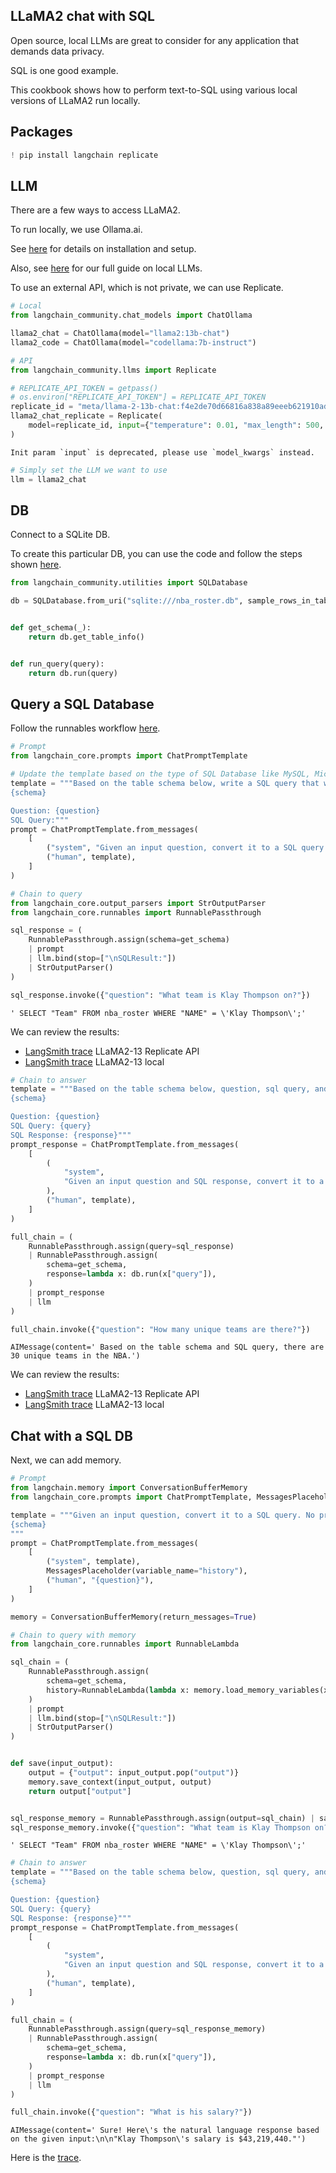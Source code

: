 ## LLaMA2 chat with SQL

Open source, local LLMs are great to consider for any application that demands data privacy.

SQL is one good example. 

This cookbook shows how to perform text-to-SQL using various local versions of LLaMA2 run locally.

## Packages


```python
! pip install langchain replicate
```

## LLM

There are a few ways to access LLaMA2.

To run locally, we use Ollama.ai. 

See [here](/docs/integrations/chat/ollama) for details on installation and setup.

Also, see [here](/docs/guides/development/local_llms) for our full guide on local LLMs.
 
To use an external API, which is not private, we can use Replicate.


```python
# Local
from langchain_community.chat_models import ChatOllama

llama2_chat = ChatOllama(model="llama2:13b-chat")
llama2_code = ChatOllama(model="codellama:7b-instruct")

# API
from langchain_community.llms import Replicate

# REPLICATE_API_TOKEN = getpass()
# os.environ["REPLICATE_API_TOKEN"] = REPLICATE_API_TOKEN
replicate_id = "meta/llama-2-13b-chat:f4e2de70d66816a838a89eeeb621910adffb0dd0baba3976c96980970978018d"
llama2_chat_replicate = Replicate(
    model=replicate_id, input={"temperature": 0.01, "max_length": 500, "top_p": 1}
)
```

    Init param `input` is deprecated, please use `model_kwargs` instead.
    


```python
# Simply set the LLM we want to use
llm = llama2_chat
```

## DB

Connect to a SQLite DB.

To create this particular DB, you can use the code and follow the steps shown [here](https://github.com/facebookresearch/llama-recipes/blob/main/demo_apps/StructuredLlama.ipynb).


```python
from langchain_community.utilities import SQLDatabase

db = SQLDatabase.from_uri("sqlite:///nba_roster.db", sample_rows_in_table_info=0)


def get_schema(_):
    return db.get_table_info()


def run_query(query):
    return db.run(query)
```

## Query a SQL Database 

Follow the runnables workflow [here](https://python.langchain.com/docs/expression_language/cookbook/sql_db).


```python
# Prompt
from langchain_core.prompts import ChatPromptTemplate

# Update the template based on the type of SQL Database like MySQL, Microsoft SQL Server and so on
template = """Based on the table schema below, write a SQL query that would answer the user's question:
{schema}

Question: {question}
SQL Query:"""
prompt = ChatPromptTemplate.from_messages(
    [
        ("system", "Given an input question, convert it to a SQL query. No pre-amble."),
        ("human", template),
    ]
)

# Chain to query
from langchain_core.output_parsers import StrOutputParser
from langchain_core.runnables import RunnablePassthrough

sql_response = (
    RunnablePassthrough.assign(schema=get_schema)
    | prompt
    | llm.bind(stop=["\nSQLResult:"])
    | StrOutputParser()
)

sql_response.invoke({"question": "What team is Klay Thompson on?"})
```




    ' SELECT "Team" FROM nba_roster WHERE "NAME" = \'Klay Thompson\';'



We can review the results:

* [LangSmith trace](https://smith.langchain.com/public/afa56a06-b4e2-469a-a60f-c1746e75e42b/r) LLaMA2-13 Replicate API
* [LangSmith trace](https://smith.langchain.com/public/2d4ecc72-6b8f-4523-8f0b-ea95c6b54a1d/r) LLaMA2-13 local 



```python
# Chain to answer
template = """Based on the table schema below, question, sql query, and sql response, write a natural language response:
{schema}

Question: {question}
SQL Query: {query}
SQL Response: {response}"""
prompt_response = ChatPromptTemplate.from_messages(
    [
        (
            "system",
            "Given an input question and SQL response, convert it to a natural language answer. No pre-amble.",
        ),
        ("human", template),
    ]
)

full_chain = (
    RunnablePassthrough.assign(query=sql_response)
    | RunnablePassthrough.assign(
        schema=get_schema,
        response=lambda x: db.run(x["query"]),
    )
    | prompt_response
    | llm
)

full_chain.invoke({"question": "How many unique teams are there?"})
```




    AIMessage(content=' Based on the table schema and SQL query, there are 30 unique teams in the NBA.')



We can review the results:

* [LangSmith trace](https://smith.langchain.com/public/10420721-746a-4806-8ecf-d6dc6399d739/r) LLaMA2-13 Replicate API
* [LangSmith trace](https://smith.langchain.com/public/5265ebab-0a22-4f37-936b-3300f2dfa1c1/r) LLaMA2-13 local 

## Chat with a SQL DB 

Next, we can add memory.


```python
# Prompt
from langchain.memory import ConversationBufferMemory
from langchain_core.prompts import ChatPromptTemplate, MessagesPlaceholder

template = """Given an input question, convert it to a SQL query. No pre-amble. Based on the table schema below, write a SQL query that would answer the user's question:
{schema}
"""
prompt = ChatPromptTemplate.from_messages(
    [
        ("system", template),
        MessagesPlaceholder(variable_name="history"),
        ("human", "{question}"),
    ]
)

memory = ConversationBufferMemory(return_messages=True)

# Chain to query with memory
from langchain_core.runnables import RunnableLambda

sql_chain = (
    RunnablePassthrough.assign(
        schema=get_schema,
        history=RunnableLambda(lambda x: memory.load_memory_variables(x)["history"]),
    )
    | prompt
    | llm.bind(stop=["\nSQLResult:"])
    | StrOutputParser()
)


def save(input_output):
    output = {"output": input_output.pop("output")}
    memory.save_context(input_output, output)
    return output["output"]


sql_response_memory = RunnablePassthrough.assign(output=sql_chain) | save
sql_response_memory.invoke({"question": "What team is Klay Thompson on?"})
```




    ' SELECT "Team" FROM nba_roster WHERE "NAME" = \'Klay Thompson\';'




```python
# Chain to answer
template = """Based on the table schema below, question, sql query, and sql response, write a natural language response:
{schema}

Question: {question}
SQL Query: {query}
SQL Response: {response}"""
prompt_response = ChatPromptTemplate.from_messages(
    [
        (
            "system",
            "Given an input question and SQL response, convert it to a natural language answer. No pre-amble.",
        ),
        ("human", template),
    ]
)

full_chain = (
    RunnablePassthrough.assign(query=sql_response_memory)
    | RunnablePassthrough.assign(
        schema=get_schema,
        response=lambda x: db.run(x["query"]),
    )
    | prompt_response
    | llm
)

full_chain.invoke({"question": "What is his salary?"})
```




    AIMessage(content=' Sure! Here\'s the natural language response based on the given input:\n\n"Klay Thompson\'s salary is $43,219,440."')



Here is the [trace](https://smith.langchain.com/public/54794d18-2337-4ce2-8b9f-3d8a2df89e51/r).
